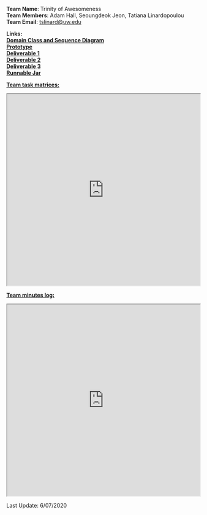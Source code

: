
<strong>Team Name</strong>: Trinity of Awesomeness<br/>
<strong>Team Members</strong>: Adam Hall,  Seoungdeok Jeon, Tatiana Linardopoulou<br/>
<strong>Team Email</strong>: <tslinard@uw.edu>

<strong> Links:</strong>
<br/>
<a href="https://drive.google.com/file/d/1zSCXoBuWMKqr_jvfUZW668Gtgox0TBP-/view"><strong>Domain Class and Sequence Diagram</strong></a>
<br/>
<a href="https://docs.google.com/presentation/d/1U5o4SJzmj-xRVAMoM6KkF1JahpoqXOP4Zp4TswFPpjA/edit#slide=id.p"> <strong>Prototype</strong></a>
<br/>
<a href="https://docs.google.com/document/d/1XhNQlQoiBpiptcfeayg5j-Mas5nPJBfojrfAQg5AwEU/edit"> <strong>Deliverable 1</strong></a>
<br/>
<a href="https://docs.google.com/document/d/1ZVS53ZBV_Y52UWiWxDeGIPJn-nVhZPSgAeBwK4YwHHU/edit"> <strong>Deliverable 2</strong></a>
<br/>
<a href="https://drive.google.com/open?id=113i0T3W1Y275NTIcpDa_UoAGSVCjQ7cx"> <strong>Deliverable 3</strong></a>
<br/>
<a href="https://drive.google.com/open?id=1X8kJyKpha9ak0DrtdWM6itAfPQp9RKWT"> <strong>Runnable Jar</strong></a>
<br/>

<a href="https://docs.google.com/spreadsheets/d/1Dxx__lm9wpbBzTXCeVnMcE22EXJMnJqr2aiAW0D5lKA/edit?ts=5e9f3992#gid=0" target="_blank"><strong>Team task matrices:</strong></a>
<iframe
  src="https://docs.google.com/spreadsheets/d/1Dxx__lm9wpbBzTXCeVnMcE22EXJMnJqr2aiAW0D5lKA/edit?ts=5e9f3992#gid=0"
  style="width:100%; height:500px;"
></iframe>

<a href="https://docs.google.com/document/d/1VuHiAVWgwR0IRgm4SgcGb2AdXvTUUsrBSnJY5_ZS8uc/edit"><strong>Team minutes log:</strong></a>
<iframe
  src="https://docs.google.com/document/d/1VuHiAVWgwR0IRgm4SgcGb2AdXvTUUsrBSnJY5_ZS8uc/edit"
  style="width:100%; height:500px;"
></iframe>

Last Update: 6/07/2020

